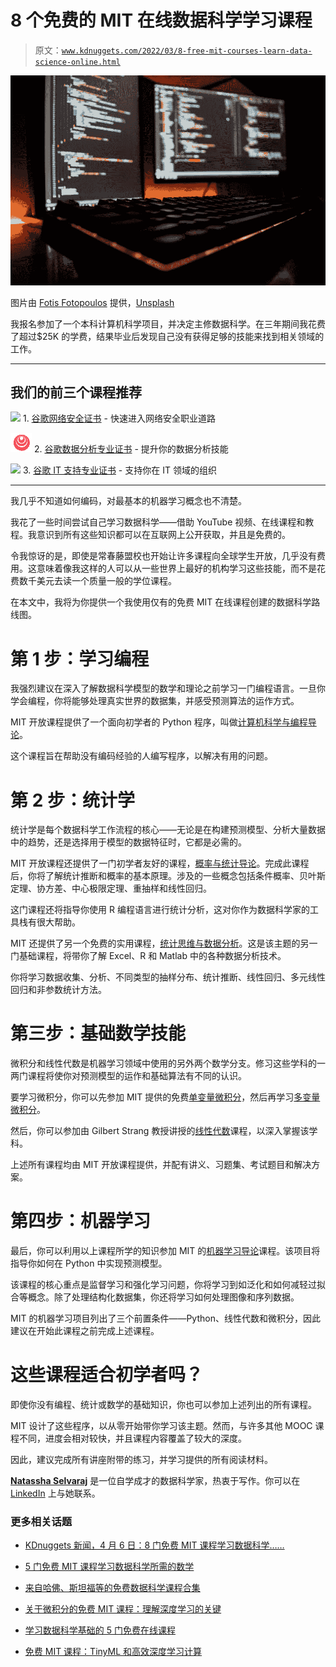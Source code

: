 # 8 个免费的 MIT 在线数据科学学习课程

> 原文：[`www.kdnuggets.com/2022/03/8-free-mit-courses-learn-data-science-online.html`](https://www.kdnuggets.com/2022/03/8-free-mit-courses-learn-data-science-online.html)

![8 个免费的 MIT 在线数据科学学习课程](img/b06c61c6dc4213d66abf7f899ee474d1.png)

图片由 [Fotis Fotopoulos](https://unsplash.com/@ffstop?utm_source=unsplash&utm_medium=referral&utm_content=creditCopyText) 提供，[Unsplash](https://unsplash.com/?utm_source=unsplash&utm_medium=referral&utm_content=creditCopyText)

我报名参加了一个本科计算机科学项目，并决定主修数据科学。在三年期间我花费了超过$25K 的学费，结果毕业后发现自己没有获得足够的技能来找到相关领域的工作。

* * *

## 我们的前三个课程推荐

![](img/0244c01ba9267c002ef39d4907e0b8fb.png) 1\. [谷歌网络安全证书](https://www.kdnuggets.com/google-cybersecurity) - 快速进入网络安全职业道路

![](img/e225c49c3c91745821c8c0368bf04711.png) 2\. [谷歌数据分析专业证书](https://www.kdnuggets.com/google-data-analytics) - 提升你的数据分析技能

![](img/0244c01ba9267c002ef39d4907e0b8fb.png) 3\. [谷歌 IT 支持专业证书](https://www.kdnuggets.com/google-itsupport) - 支持你在 IT 领域的组织

* * *

我几乎不知道如何编码，对最基本的机器学习概念也不清楚。

我花了一些时间尝试自己学习数据科学——借助 YouTube 视频、在线课程和教程。我意识到所有这些知识都可以在互联网上公开获取，并且是免费的。

令我惊讶的是，即使是常春藤盟校也开始让许多课程向全球学生开放，几乎没有费用。这意味着像我这样的人可以从一些世界上最好的机构学习这些技能，而不是花费数千美元去读一个质量一般的学位课程。

在本文中，我将为你提供一个我使用仅有的免费 MIT 在线课程创建的数据科学路线图。

# 第 1 步：学习编程

我强烈建议在深入了解数据科学模型的数学和理论之前学习一门编程语言。一旦你学会编程，你将能够处理真实世界的数据集，并感受预测算法的运作方式。

MIT 开放课程提供了一个面向初学者的 Python 程序，叫做[计算机科学与编程导论](https://ocw.mit.edu/courses/electrical-engineering-and-computer-science/6-00sc-introduction-to-computer-science-and-programming-spring-2011/)。

这个课程旨在帮助没有编码经验的人编写程序，以解决有用的问题。

# 第 2 步：统计学

统计学是每个数据科学工作流程的核心——无论是在构建预测模型、分析大量数据中的趋势，还是选择用于模型的数据特征时，它都是必需的。

MIT 开放课程还提供了一门初学者友好的课程，[概率与统计导论](https://ocw.mit.edu/courses/mathematics/18-05-introduction-to-probability-and-statistics-spring-2014/index.htm)。完成此课程后，你将了解统计推断和概率的基本原理。涉及的一些概念包括条件概率、贝叶斯定理、协方差、中心极限定理、重抽样和线性回归。

这门课程还将指导你使用 R 编程语言进行统计分析，这对你作为数据科学家的工具栈有很大帮助。

MIT 还提供了另一个免费的实用课程，[统计思维与数据分析](https://ocw.mit.edu/courses/sloan-school-of-management/15-075j-statistical-thinking-and-data-analysis-fall-2011/index.htm)。这是该主题的另一门基础课程，将带你了解 Excel、R 和 Matlab 中的各种数据分析技术。

你将学习数据收集、分析、不同类型的抽样分布、统计推断、线性回归、多元线性回归和非参数统计方法。

# 第三步：基础数学技能

微积分和线性代数是机器学习领域中使用的另外两个数学分支。修习这些学科的一两门课程将使你对预测模型的运作和基础算法有不同的认识。

要学习微积分，你可以先参加 MIT 提供的免费[单变量微积分](https://ocw.mit.edu/courses/mathematics/18-01sc-single-variable-calculus-fall-2010/)，然后再学习[多变量微积分](https://ocw.mit.edu/courses/mathematics/18-02sc-multivariable-calculus-fall-2010/)。

然后，你可以参加由 Gilbert Strang 教授讲授的[线性代数](https://ocw.mit.edu/courses/mathematics/18-06-linear-algebra-spring-2010/index.htm)课程，以深入掌握该学科。

上述所有课程均由 MIT 开放课程提供，并配有讲义、习题集、考试题目和解决方案。

# 第四步：机器学习

最后，你可以利用以上课程所学的知识参加 MIT 的[机器学习导论](https://ocw.mit.edu/courses/electrical-engineering-and-computer-science/6-036-introduction-to-machine-learning-fall-2020/)课程。该项目将指导你如何在 Python 中实现预测模型。

该课程的核心重点是监督学习和强化学习问题，你将学习到如泛化和如何减轻过拟合等概念。除了处理结构化数据集，你还将学习如何处理图像和序列数据。

MIT 的机器学习项目列出了三个前置条件——Python、线性代数和微积分，因此建议在开始此课程之前完成上述课程。

# 这些课程适合初学者吗？

即使你没有编程、统计或数学的基础知识，你也可以参加上述列出的所有课程。

MIT 设计了这些程序，以从零开始带你学习该主题。然而，与许多其他 MOOC 课程不同，进度会相对较快，并且课程内容覆盖了较大的深度。

因此，建议完成所有讲座附带的练习，并学习提供的所有阅读材料。

**[Natassha Selvaraj](https://www.natasshaselvaraj.com/)** 是一位自学成才的数据科学家，热衷于写作。你可以在 [LinkedIn](https://www.linkedin.com/in/natassha-selvaraj-33430717a/) 上与她联系。

### 更多相关话题

+   [KDnuggets 新闻，4 月 6 日：8 门免费 MIT 课程学习数据科学……](https://www.kdnuggets.com/2022/n14.html)

+   [5 门免费 MIT 课程学习数据科学所需的数学](https://www.kdnuggets.com/5-free-mit-courses-to-learn-math-for-data-science)

+   [来自哈佛、斯坦福等的免费数据科学课程合集](https://www.kdnuggets.com/a-collection-of-free-data-science-courses-from-harvard-stanford-mit-cornell-and-berkeley)

+   [关于微积分的免费 MIT 课程：理解深度学习的关键](https://www.kdnuggets.com/2020/07/free-mit-courses-calculus-key-deep-learning.html)

+   [学习数据科学基础的 5 门免费在线课程](https://www.kdnuggets.com/5-free-online-courses-to-learn-data-science-fundamentals)

+   [免费 MIT 课程：TinyML 和高效深度学习计算](https://www.kdnuggets.com/free-mit-course-tinyml-and-efficient-deep-learning-computing)
